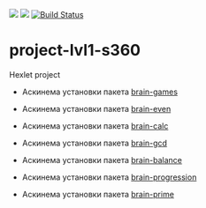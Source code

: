 <a href="https://codeclimate.com/github/AlfredSorrow/project-lvl1-s360/maintainability"><img src="https://api.codeclimate.com/v1/badges/58bfe3c350249009a56d/maintainability" /></a>
<a href="https://codeclimate.com/github/AlfredSorrow/project-lvl1-s360/test_coverage"><img src="https://api.codeclimate.com/v1/badges/58bfe3c350249009a56d/test_coverage" /></a>
[![Build Status](https://travis-ci.org/AlfredSorrow/project-lvl1-s360.svg?branch=master)](https://travis-ci.org/AlfredSorrow/project-lvl1-s360)

# project-lvl1-s360
Hexlet project

- Аскинема установки пакета [brain-games](https://asciinema.org/a/yXStCWdVpjKHVKVlpdLTtlA9R)

- Аскинема установки пакета [brain-even](https://asciinema.org/a/B4AQkhnEvdg9aUFE8ISgZhvGE)

- Аскинема установки пакета [brain-calc](https://asciinema.org/a/Xe2bKwbcIjuG37fJO5BCa5FQm)

- Аскинема установки пакета [brain-gcd](https://asciinema.org/a/S1UMoerXHYT0ISDOrzXOuew9h)

- Аскинема установки пакета [brain-balance](https://asciinema.org/a/TitieBcL0u7yaL1w3GIHaSEbN)

- Аскинема установки пакета [brain-progression](https://asciinema.org/a/9VjqMGUYlOKl7PNWnRi0lnwOd)

- Аскинема установки пакета [brain-prime](https://asciinema.org/a/4Nb2ZOOWcNeX3rtInGYruVPVP)

